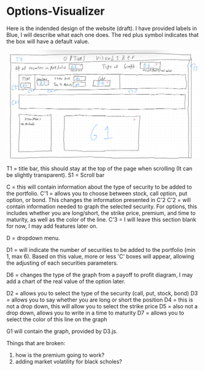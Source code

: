 # Options-Visualizer


Here is the indended design of the website (draft). I have provided labels in Blue, I will describe what each one does. The red plus symbol indicates that the box will have a default value.


![Image of draft design of website](./IMG_0335%20(1).jpeg)


T1 = title bar, this should stay at the top of the page when scrolling (It can be slightly transparent). 
S1 = Scroll bar

C = this will contain information about the type of security to be added to the portfolio.
C'1 = allows you to choose between stock, call option, put option, or bond. This changes the information presented in C'2
C'2 = will contain information needed to graph the selected security. For options, this includes whether you are long/short, the strike price, premium, and time to maturity, as well as the color of the line.
C'3 = I will leave this section blank for now, I may add features later on.

D = dropdown menu.

D1 = will indicate the number of securities to be added to the portfolio (min 1, max 6). Based on this value, more or less 'C' boxes will appear, allowing the adjusting of each securities parameters. 

D6 = changes the type of the graph from a payoff to profit diagram, I may add a chart of the real value of the option later. 

D2 = allows you to select the type of the security (call, put, stock, bond)
D3 = allows you to say whether you are long or short the position
D4 = this is not a drop down, this will allow you to select the strike price
D5 = also not a drop down, allows you to write in a time to maturity
D7 = allows you to select the color of this line on the graph

G1 will contain the graph, provided by D3.js.




Things that are broken:
1. how is the premium going to work?
2. adding market volatility for black scholes?